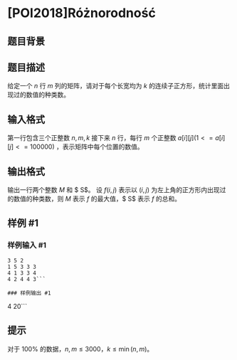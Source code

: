 # [POI2018]Różnorodność

## 题目背景



## 题目描述

给定一个 $n$ 行 $m$ 列的矩阵，请对于每个长宽均为 $k$ 的连续子正方形，统计里面出现过的数值的种类数。

## 输入格式

第一行包含三个正整数 $n,m,k$
接下来 $n$ 行，每行 $m$ 个正整数 $a[i][j](1<=a[i][j]<=100000)$ ，表示矩阵中每个位置的数值。

## 输出格式

输出一行两个整数 $M$ 和 $ S$。
设 $f(i,j)$ 表示以 $(i,j)$ 为左上角的正方形内出现过的数值的种类数，则 $M$ 表示 $f$ 的最大值，$ S$ 表示 $f$ 的总和。

## 样例 #1

### 样例输入 #1
```
3 5 2
1 5 3 3 3
4 1 3 3 4
4 2 4 4 3```

### 样例输出 #1

```
4 20```

## 提示

对于 $100\%$ 的数据，$n,m\le3000$，$k\le \min(n,m)$。
